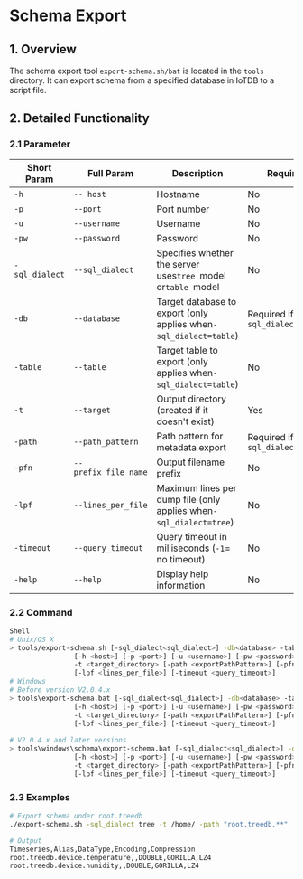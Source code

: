 <!--

    Licensed to the Apache Software Foundation (ASF) under one
    or more contributor license agreements.  See the NOTICE file
    distributed with this work for additional information
    regarding copyright ownership.  The ASF licenses this file
    to you under the Apache License, Version 2.0 (the
    "License"); you may not use this file except in compliance
    with the License.  You may obtain a copy of the License at
    
        http://www.apache.org/licenses/LICENSE-2.0
    
    Unless required by applicable law or agreed to in writing,
    software distributed under the License is distributed on an
    "AS IS" BASIS, WITHOUT WARRANTIES OR CONDITIONS OF ANY
    KIND, either express or implied.  See the License for the
    specific language governing permissions and limitations
    under the License.

-->

# Schema Export

## 1. Overview

The schema export tool `export-schema.sh/bat` is located in the `tools` directory. It can export schema from a specified database in IoTDB to a script file.

## 2. Detailed Functionality

### 2.1 Parameter

| **Short Param** | **Full Param**     | **Description**                                                  | Required                            | Default                                                |
| ----------------------- | -------------------------- | ------------------------------------------------------------------------ | ------------------------------------- | -------------------------------------------------------- |
| `-h`              | `-- host`            | Hostname                                                               | No                                  | 127.0.0.1                                              |
| `-p`              | `--port`             | Port number                                                            | No                                  | 6667                                                   |
| `-u`              | `--username`         | Username                                                               | No                                  | root                                                   |
| `-pw`             | `--password`         | Password                                                               | No                                  | root                                                   |
| `-sql_dialect`   | `--sql_dialect`      | Specifies whether the server uses`tree `model or`table `model  | No                                 | tree                                                   |
| `-db`             | `--database`         | Target database to export (only applies when`-sql_dialect=table`)  | Required if`-sql_dialect=table` | -                                                      |
| `-table`          | `--table`           | Target table to export (only applies when`-sql_dialect=table`)     | No                                 | -                                                      |
| `-t`              | `--target`           | Output directory (created if it doesn't exist)                         | Yes                                 |                                                       |
| `-path`           | `--path_pattern`     | Path pattern for metadata export                                       | Required if`-sql_dialect=tree`  |                                                       |
| `-pfn`            | `--prefix_file_name` | Output filename prefix                                                 | No                                  | `dump_dbname.sql`                                  |
| `-lpf`            | `--lines_per_file`  | Maximum lines per dump file (only applies when`-sql_dialect=tree`) | No                                 | `10000`                                            |
| `-timeout`        | `--query_timeout`    | Query timeout in milliseconds (`-1`= no timeout)                   | No                                  | -1Range：`-1 to Long. max=9223372036854775807` |
| `-help`           | `--help`             | Display help information                                               | No                                  |                                                       |

### 2.2 Command

```Bash
Shell
# Unix/OS X
> tools/export-schema.sh [-sql_dialect<sql_dialect>] -db<database> -table<table>  
                [-h <host>] [-p <port>] [-u <username>] [-pw <password>] 
                -t <target_directory> [-path <exportPathPattern>] [-pfn <prefix_file_name>] 
                [-lpf <lines_per_file>] [-timeout <query_timeout>]
# Windows
# Before version V2.0.4.x  
> tools\export-schema.bat [-sql_dialect<sql_dialect>] -db<database> -table<table>  
                [-h <host>] [-p <port>] [-u <username>] [-pw <password>] 
                -t <target_directory> [-path <exportPathPattern>] [-pfn <prefix_file_name>] 
                [-lpf <lines_per_file>] [-timeout <query_timeout>]
                
# V2.0.4.x and later versions
> tools\windows\schema\export-schema.bat [-sql_dialect<sql_dialect>] -db<database> -table<table>  
                [-h <host>] [-p <port>] [-u <username>] [-pw <password>] 
                -t <target_directory> [-path <exportPathPattern>] [-pfn <prefix_file_name>] 
                [-lpf <lines_per_file>] [-timeout <query_timeout>]
```

### 2.3 Examples


```Bash
# Export schema under root.treedb
./export-schema.sh -sql_dialect tree -t /home/ -path "root.treedb.**"

# Output
Timeseries,Alias,DataType,Encoding,Compression
root.treedb.device.temperature,,DOUBLE,GORILLA,LZ4
root.treedb.device.humidity,,DOUBLE,GORILLA,LZ4
```